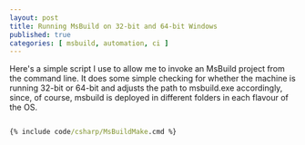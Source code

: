 ```yaml
---
layout: post
title: Running MsBuild on 32-bit and 64-bit Windows
published: true
categories: [ msbuild, automation, ci ]
---
```


Here's a simple script I use to allow me to invoke an MsBuild project from 
the command line. It does some simple checking for whether the machine is 
running 32-bit or 64-bit and adjusts the path to msbuild.exe accordingly, 
since, of course, msbuild is deployed in different folders in each flavour 
of the OS.

```bat

{% include code/csharp/MsBuildMake.cmd %}

```